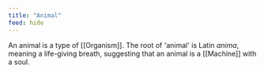 ```yaml
---
title: "Animal"
feed: hide
---
```


An animal is a type of [[Organism]]. The root of 'animal' is Latin _anima_, meaning a life-giving breath, suggesting that an animal is a [[Machine]] with a soul.   